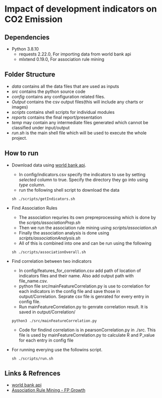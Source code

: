 # Impact of development indicators on CO2 Emission

## Dependencies
- Python 3.8.10
    - requests 2.22.0, For importing data from world bank api
    - mlxtend 0.19.0, For association rule mining 

## Folder Structure
- *data* contains all the data files that are used as inputs
- *src* contains the python source code
- *config* contains any configuration related files.
- *Output* contains the csv output files(this will include any charts or images)
- *scripts* contains shell scripts for individual modules
- *reports* contains the final report/presentation
- *temp* may contain any intermediate files generated which cannot be classified under input/output
- *run.sh* is the main shell file which will be used to execute the whole project.

## How to run
- Download data using [world bank api](https://datahelpdesk.worldbank.org/knowledgebase/articles/898581).
    - In config/indicators.csv specify the indicators to use by setting *selected* column to true. Specify the directory they go into using *type* column.
    - run the following shell script to download the data
    ```
    sh ./scripts/getIndicators.sh
    ``` 

- Find Association Rules
    - The association requries its own prepreprocessing which is done by the *scripts/associationPrep.sh*
    - Then we run the association rule mining using *scripts/association.sh*
    - Finally the association analysis is done using *scripts/associationAnalysis.sh*
    - All of this is combined into one and can be run using the following
    ```
    sh ./scripts/associationOverall.sh
    ```
    
- Find correlation between two indicators
    - In config/features_for_correlation.csv add path of location of indicators files and their name. Also add output path with file_name.csv.
    - python file src/mainFeatureCorrelation.py is use to correlation for each indicators in the config file and save those in output/Correlation. Seprate csv file is genrated  for every entry in config file.
    - Run mainFeatureCorrelation.py to genrate correlation result. It is saved in output/Correlation/
    ```
    python3 ./src/mainFeatureCorrelation.py
    ```
 
    - Code for findind correlation is in pearsonCorrelation.py in ./src. This file is used by mainFeatureCorrelation.py to calculate R and P_value for each entry in config file

- For running everying use the followins script.

    ```
    sh ./scripts/run.sh
    ```



## Links & Refrences
- [world bank api](https://datahelpdesk.worldbank.org/knowledgebase/articles/898581)
- [Association Rule Mining - FP Growth](https://pyshark.com/market-basket-analysis-using-association-rule-mining-in-python/)


